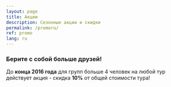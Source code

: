 ```yaml
---
layout: page
title: Акции
description: Сезонные акции и скидки
permalink: /promoru/
ref: promo
lang: ru
---
```


<h3><a name="general" id="designer-templates" class="anchor" href="#designer-templates" aria-hidden="true"><span class="octicon octicon-link"></span></a>Берите с собой больше друзей!</h3>

До <b>конца 2016 года</b> для групп больше 4 человек на любой тур действует акция - скидка <b>10%</b> от общей стоимости тура!